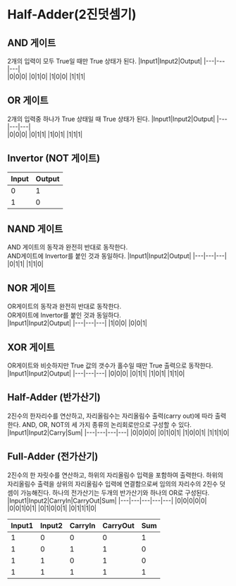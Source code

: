 # Half-Adder(2진덧셈기)

## AND 게이트
2개의 입력이 모두 True일 때만 True 상태가 된다.
|Input1|Input2|Output|
|---|---|---|   
|0|0|0|
|0|1|0|
|1|0|0|
|1|1|1|

## OR 게이트
2개의 입력중 하나가 True 상태일 때 True 상태가 된다.
|Input1|Input2|Output|
|---|---|---|   
|0|0|0|
|0|1|1|
|1|0|1|
|1|1|1|

## Invertor (NOT 게이트)
|Input|Output|
|---|---|   
|0|1|   
|1|0| 

## NAND 게이트
AND 게이트의 동작과 완전히 반대로 동작한다.   
AND게이트에 Invertor를 붙인 것과 동일하다.
|Input1|Input2|Output|
|---|---|---|
|0|1|1|
|1|1|0|

## NOR 게이트
OR게이트의 동작과 완전히 반대로 동작한다.   
OR게이트에 Invertor를 붙인 것과 동일하다.   
|Input1|Input2|Output|
|---|---|---|
|1|0|0|
|0|0|1|

## XOR 게이트
OR게이트와 비슷하지만 True 값의 갯수가 홀수일 때만 True 출력으로 동작한다.
|Input1|Input2|Output|
|---|---|---|
|0|0|0|
|0|1|1|
|1|0|1|
|1|1|0|

## Half-Adder (반가산기)
2진수의 한자리수를 연산하고, 자리올림수는 자리올림수 출력(carry out)에 따라 출력한다.
AND, OR, NOT의 세 가지 종류의 논리회로만으로 구성할 수 있다.
|Input1|Input2|Carry|Sum|
|---|---|---|---|
|0|0|0|0|
|0|1|0|1|
|1|0|0|1|
|1|1|1|0|

## Full-Adder (전가산기)
2진수의 한 자릿수를 연산하고, 하위의 자리올림수 입력을 포함하여 출력한다. 하위의 자리올림수 출력을 상위의 자리올림수 입력에 연결함으로써 임의의 자리수의 2진수 덧셈이 가능해진다. 하나의 전가산기는 두개의 반가산기와 하나의 OR로 구성된다.
|Input1|Input2|CarryIn|CarryOut|Sum|
|---|---|---|---|---|
|0|0|0|0|0|
|0|0|1|0|1|
|0|1|0|0|1|
|0|1|1|1|0|

|Input1|Input2|CarryIn|CarryOut|Sum|
|---|---|---|---|---|
|1|0|0|0|1|
|1|0|1|1|0|
|1|1|0|1|0|
|1|1|1|1|1|

